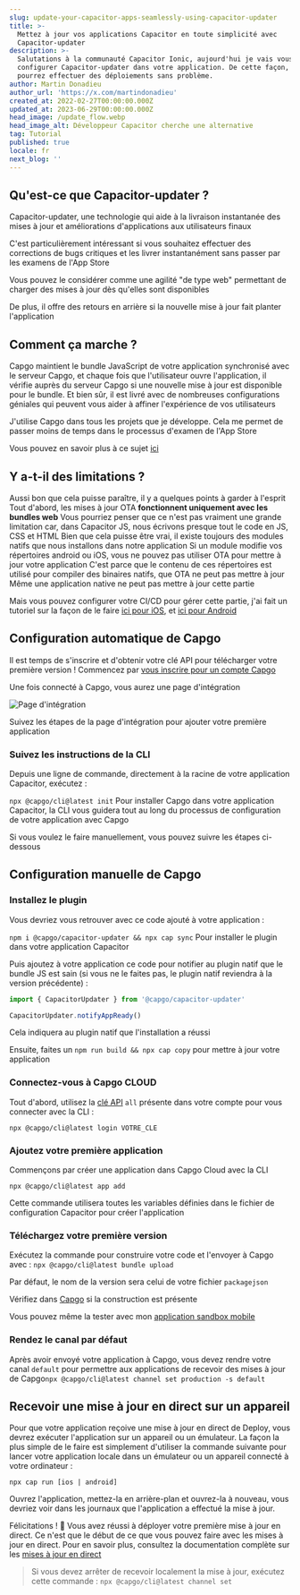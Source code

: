 ```yaml
---
slug: update-your-capacitor-apps-seamlessly-using-capacitor-updater
title: >-
  Mettez à jour vos applications Capacitor en toute simplicité avec
  Capacitor-updater
description: >-
  Salutations à la communauté Capacitor Ionic, aujourd'hui je vais vous aider à
  configurer Capacitor-updater dans votre application. De cette façon, vous
  pourrez effectuer des déploiements sans problème.
author: Martin Donadieu
author_url: 'https://x.com/martindonadieu'
created_at: 2022-02-27T00:00:00.000Z
updated_at: 2023-06-29T00:00:00.000Z
head_image: /update_flow.webp
head_image_alt: Développeur Capacitor cherche une alternative
tag: Tutorial
published: true
locale: fr
next_blog: ''
---
```


## Qu'est-ce que Capacitor-updater ?

Capacitor-updater, une technologie qui aide à la livraison instantanée des mises à jour et améliorations d'applications aux utilisateurs finaux

C'est particulièrement intéressant si vous souhaitez effectuer des corrections de bugs critiques et les livrer instantanément sans passer par les examens de l'App Store

Vous pouvez le considérer comme une agilité "de type web" permettant de charger des mises à jour dès qu'elles sont disponibles

De plus, il offre des retours en arrière si la nouvelle mise à jour fait planter l'application

## Comment ça marche ?

Capgo maintient le bundle JavaScript de votre application synchronisé avec le serveur Capgo, et chaque fois que l'utilisateur ouvre l'application, il vérifie auprès du serveur Capgo si une nouvelle mise à jour est disponible pour le bundle. Et bien sûr, il est livré avec de nombreuses configurations géniales qui peuvent vous aider à affiner l'expérience de vos utilisateurs

J'utilise Capgo dans tous les projets que je développe. Cela me permet de passer moins de temps dans le processus d'examen de l'App Store

Vous pouvez en savoir plus à ce sujet [ici](https://capgoapp/)

## Y a-t-il des limitations ?

Aussi bon que cela puisse paraître, il y a quelques points à garder à l'esprit
Tout d'abord, les mises à jour OTA __fonctionnent uniquement avec les bundles web__
Vous pourriez penser que ce n'est pas vraiment une grande limitation car, dans Capacitor JS, nous écrivons presque tout le code en JS, CSS et HTML
Bien que cela puisse être vrai, il existe toujours des modules natifs que nous installons dans notre application
Si un module modifie vos répertoires android ou iOS, vous ne pouvez pas utiliser OTA pour mettre à jour votre application
C'est parce que le contenu de ces répertoires est utilisé pour compiler des binaires natifs, que OTA ne peut pas mettre à jour
Même une application native ne peut pas mettre à jour cette partie

Mais vous pouvez configurer votre CI/CD pour gérer cette partie, j'ai fait un tutoriel sur la façon de le faire [ici pour iOS](https://capgoapp/blog/automatic-capacitor-ios-build-github-action/), et [ici pour Android](https://capgoapp/blog/automatic-capacitor-android-build-github-action/)

## Configuration automatique de Capgo

Il est temps de s'inscrire et d'obtenir votre clé API pour télécharger votre première version ! Commencez par [vous inscrire pour un compte Capgo](/register/)

Une fois connecté à Capgo, vous aurez une page d'intégration

![Page d'intégration](/onboarding_1_newwebp)

Suivez les étapes de la page d'intégration pour ajouter votre première application

### Suivez les instructions de la CLI

Depuis une ligne de commande, directement à la racine de votre application Capacitor, exécutez :

`npx @capgo/cli@latest init`
Pour installer Capgo dans votre application Capacitor, la CLI vous guidera tout au long du processus de configuration de votre application avec Capgo

Si vous voulez le faire manuellement, vous pouvez suivre les étapes ci-dessous

## Configuration manuelle de Capgo

### Installez le plugin

Vous devriez vous retrouver avec ce code ajouté à votre application :

`npm i @capgo/capacitor-updater && npx cap sync`
Pour installer le plugin dans votre application Capacitor

Puis ajoutez à votre application ce code pour notifier au plugin natif que le bundle JS est sain (si vous ne le faites pas, le plugin natif reviendra à la version précédente) :

```js
import { CapacitorUpdater } from '@capgo/capacitor-updater'

CapacitorUpdater.notifyAppReady()
```

Cela indiquera au plugin natif que l'installation a réussi

Ensuite, faites un `npm run build && npx cap copy` pour mettre à jour votre application

### Connectez-vous à Capgo CLOUD

Tout d'abord, utilisez la [clé API](https://webcapgoapp/dashboard/apikeys/) `all` présente dans votre compte pour vous connecter avec la CLI :

`npx @capgo/cli@latest login VOTRE_CLE`

### Ajoutez votre première application

Commençons par créer une application dans Capgo Cloud avec la CLI

`npx @capgo/cli@latest app add`

Cette commande utilisera toutes les variables définies dans le fichier de configuration Capacitor pour créer l'application

### Téléchargez votre première version

Exécutez la commande pour construire votre code et l'envoyer à Capgo avec :
`npx @capgo/cli@latest bundle upload`

Par défaut, le nom de la version sera celui de votre fichier `packagejson`

Vérifiez dans [Capgo](https://webcapgoapp/) si la construction est présente

Vous pouvez même la tester avec mon [application sandbox mobile](https://capgoapp/app_mobile/)

### Rendez le canal par défaut

Après avoir envoyé votre application à Capgo, vous devez rendre votre canal `default` pour permettre aux applications de recevoir des mises à jour de Capgo`npx @capgo/cli@latest channel set production -s default`

## Recevoir une mise à jour en direct sur un appareil

Pour que votre application reçoive une mise à jour en direct de Deploy, vous devrez exécuter l'application sur un appareil ou un émulateur. La façon la plus simple de le faire est simplement d'utiliser la commande suivante pour lancer votre application locale dans un émulateur ou un appareil connecté à votre ordinateur :

    npx cap run [ios | android]

Ouvrez l'application, mettez-la en arrière-plan et ouvrez-la à nouveau, vous devriez voir dans les journaux que l'application a effectué la mise à jour.

Félicitations ! 🎉 Vous avez réussi à déployer votre première mise à jour en direct. Ce n'est que le début de ce que vous pouvez faire avec les mises à jour en direct. Pour en savoir plus, consultez la documentation complète sur les [mises à jour en direct](/docs/plugin/cloud-mode/getting-started/)

> Si vous devez arrêter de recevoir localement la mise à jour, exécutez cette commande :
`npx @capgo/cli@latest channel set`